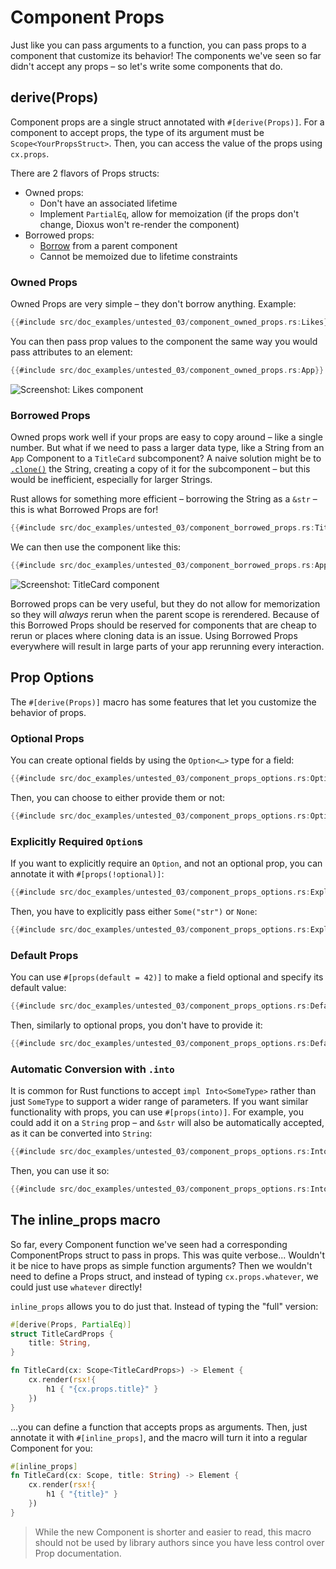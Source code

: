 # Component Props

Just like you can pass arguments to a function, you can pass props to a component that customize its behavior! The components we've seen so far didn't accept any props – so let's write some components that do.

## derive(Props)

Component props are a single struct annotated with `#[derive(Props)]`. For a component to accept props, the type of its argument must be `Scope<YourPropsStruct>`. Then, you can access the value of the props using `cx.props`.

There are 2 flavors of Props structs:
- Owned props:
  - Don't have an associated lifetime
  - Implement `PartialEq`, allow for memoization (if the props don't change, Dioxus won't re-render the component)
- Borrowed props:
  - [Borrow](https://doc.rust-lang.org/beta/rust-by-example/scope/borrow.html) from a parent component
  - Cannot be memoized due to lifetime constraints


### Owned Props

Owned Props are very simple – they don't borrow anything. Example:

```rust
{{#include src/doc_examples/untested_03/component_owned_props.rs:Likes}}
```

You can then pass prop values to the component the same way you would pass attributes to an element:
```rust
{{#include src/doc_examples/untested_03/component_owned_props.rs:App}}
```

![Screenshot: Likes component](/assets/blog/release-03/component_owned_props_screenshot.png)

### Borrowed Props

Owned props work well if your props are easy to copy around – like a single number. But what if we need to pass a larger data type, like a String from an `App` Component to a `TitleCard` subcomponent? A naive solution might be to [`.clone()`](https://doc.rust-lang.org/std/clone/trait.Clone.html) the String, creating a copy of it for the subcomponent – but this would be inefficient, especially for larger Strings.

Rust allows for something more efficient – borrowing the String as a `&str` – this is what Borrowed Props are for!

```rust
{{#include src/doc_examples/untested_03/component_borrowed_props.rs:TitleCard}}
```

We can then use the component like this:

```rust
{{#include src/doc_examples/untested_03/component_borrowed_props.rs:App}}
```
![Screenshot: TitleCard component](/assets/blog/release-03/component_borrowed_props_screenshot.png)

Borrowed props can be very useful, but they do not allow for memorization so they will *always* rerun when the parent scope is rerendered. Because of this Borrowed Props should be reserved for components that are cheap to rerun or places where cloning data is an issue. Using Borrowed Props everywhere will result in large parts of your app rerunning every interaction.

## Prop Options

The `#[derive(Props)]` macro has some features that let you customize the behavior of props.

### Optional Props

You can create optional fields by using the `Option<…>` type for a field:

```rust
{{#include src/doc_examples/untested_03/component_props_options.rs:OptionalProps}}
```

Then, you can choose to either provide them or not:

```rust
{{#include src/doc_examples/untested_03/component_props_options.rs:OptionalProps_usage}}
```

### Explicitly Required `Option`s

If you want to explicitly require an `Option`, and not an optional prop, you can annotate it with `#[props(!optional)]`:

```rust
{{#include src/doc_examples/untested_03/component_props_options.rs:ExplicitOption}}
```

Then, you have to explicitly pass either `Some("str")` or `None`:

```rust
{{#include src/doc_examples/untested_03/component_props_options.rs:ExplicitOption_usage}}
```

### Default Props

You can use `#[props(default = 42)]` to make a field optional and specify its default value:

```rust
{{#include src/doc_examples/untested_03/component_props_options.rs:DefaultComponent}}
```

Then, similarly to optional props, you don't have to provide it:

```rust
{{#include src/doc_examples/untested_03/component_props_options.rs:DefaultComponent_usage}}
```

### Automatic Conversion with `.into`

It is common for Rust functions to accept `impl Into<SomeType>` rather than just `SomeType` to support a wider range of parameters. If you want similar functionality with props, you can use `#[props(into)]`. For example, you could add it on a `String` prop – and `&str` will also be automatically accepted, as it can be converted into `String`:

```rust
{{#include src/doc_examples/untested_03/component_props_options.rs:IntoComponent}}
```

Then, you can use it so:

```rust
{{#include src/doc_examples/untested_03/component_props_options.rs:IntoComponent_usage}}
```

## The inline_props macro

So far, every Component function we've seen had a corresponding ComponentProps struct to pass in props. This was quite verbose... Wouldn't it be nice to have props as simple function arguments? Then we wouldn't need to define a Props struct, and instead of typing `cx.props.whatever`, we could just use `whatever` directly!

`inline_props` allows you to do just that. Instead of typing the "full" version:

```rust
#[derive(Props, PartialEq)]
struct TitleCardProps {
    title: String,
}

fn TitleCard(cx: Scope<TitleCardProps>) -> Element {
    cx.render(rsx!{
        h1 { "{cx.props.title}" }
    })
}
```

...you can define a function that accepts props as arguments. Then, just annotate it with `#[inline_props]`, and the macro will turn it into a regular Component for you:

```rust
#[inline_props]
fn TitleCard(cx: Scope, title: String) -> Element {
    cx.render(rsx!{
        h1 { "{title}" }
    })
}
```

> While the new Component is shorter and easier to read, this macro should not be used by library authors since you have less control over Prop documentation.
